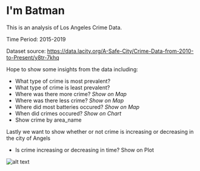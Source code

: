 # I'm Batman
This is an analysis of Los Angeles Crime Data.

Time Period: 2015-2019

Dataset source: https://data.lacity.org/A-Safe-City/Crime-Data-from-2010-to-Present/y8tr-7khq

Hope to show some insights from the data including:

* What type of crime is most prevalent?
* What type of crime is least prevalent?
* Where was there more crime? *Show on Map*
* Where was there less crime? *Show on Map*
* Where did most batteries occured? *Show on Map*
* When did crimes occured? *Show on Chart*
* Show crime by area_name

Lastly we want to show whether or not crime is increasing or decreasing in the city of Angels
* Is crime increasing or decreasing in time? Show on Plot

![alt text](https://i.ytimg.com/vi/hPand5uvemA/maxresdefault.jpg)

